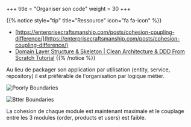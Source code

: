 +++
title = "Organiser son code"
weight = 30
+++

{{% notice style="tip" title="Ressource" icon="fa fa-icon" %}}

- [https://enterprisecraftsmanship.com/posts/cohesion-coupling-difference/](https://enterprisecraftsmanship.com/posts/cohesion-coupling-difference/)
- [Domain Layer Structure & Skeleton | Clean Architecture & DDD From Scratch Tutorial](https://youtu.be/jnutb5Z4wyg)
  {{% /notice %}}

Au lieu de packager son application par utilisation (entity, service, repository) il est préférable de l'organisation par logique métier.

![Poorly Boundaries](../images/poorly_boundaries.png?width=15pc&classes=inline)

![Btter Boundaries](../images/better_boundaries.png?width=15pc&classes=inline)

La cohesion de chaque module est maintenant maximale et le couplage entre les 3 modules (order, products et users) est faible.
